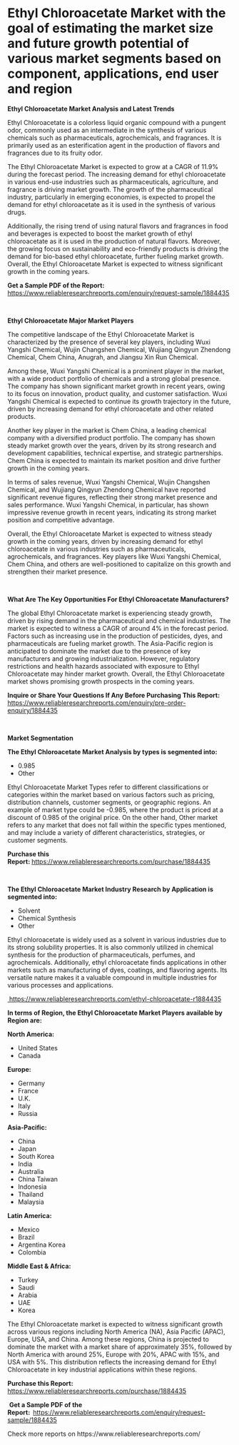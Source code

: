 <p><h1>Ethyl Chloroacetate Market with the goal of estimating the market size and future growth potential of various market segments based on component, applications, end user and region</h1></p><p><strong>Ethyl Chloroacetate Market Analysis and Latest Trends</strong></p>
<p><p>Ethyl Chloroacetate is a colorless liquid organic compound with a pungent odor, commonly used as an intermediate in the synthesis of various chemicals such as pharmaceuticals, agrochemicals, and fragrances. It is primarily used as an esterification agent in the production of flavors and fragrances due to its fruity odor.</p><p>The Ethyl Chloroacetate Market is expected to grow at a CAGR of 11.9% during the forecast period. The increasing demand for ethyl chloroacetate in various end-use industries such as pharmaceuticals, agriculture, and fragrance is driving market growth. The growth of the pharmaceutical industry, particularly in emerging economies, is expected to propel the demand for ethyl chloroacetate as it is used in the synthesis of various drugs.</p><p>Additionally, the rising trend of using natural flavors and fragrances in food and beverages is expected to boost the market growth of ethyl chloroacetate as it is used in the production of natural flavors. Moreover, the growing focus on sustainability and eco-friendly products is driving the demand for bio-based ethyl chloroacetate, further fueling market growth. Overall, the Ethyl Chloroacetate Market is expected to witness significant growth in the coming years.</p></p>
<p><strong>Get a Sample PDF of the Report:&nbsp;</strong> <a href="https://www.reliableresearchreports.com/enquiry/request-sample/1884435">https://www.reliableresearchreports.com/enquiry/request-sample/1884435</a></p>
<p>&nbsp;</p>
<p><strong>Ethyl Chloroacetate Major Market Players</strong></p>
<p><p>The competitive landscape of the Ethyl Chloroacetate Market is characterized by the presence of several key players, including Wuxi Yangshi Chemical, Wujin Changshen Chemical, Wujiang Qingyun Zhendong Chemical, Chem China, Anugrah, and Jiangsu Xin Run Chemical. </p><p>Among these, Wuxi Yangshi Chemical is a prominent player in the market, with a wide product portfolio of chemicals and a strong global presence. The company has shown significant market growth in recent years, owing to its focus on innovation, product quality, and customer satisfaction. Wuxi Yangshi Chemical is expected to continue its growth trajectory in the future, driven by increasing demand for ethyl chloroacetate and other related products.</p><p>Another key player in the market is Chem China, a leading chemical company with a diversified product portfolio. The company has shown steady market growth over the years, driven by its strong research and development capabilities, technical expertise, and strategic partnerships. Chem China is expected to maintain its market position and drive further growth in the coming years.</p><p>In terms of sales revenue, Wuxi Yangshi Chemical, Wujin Changshen Chemical, and Wujiang Qingyun Zhendong Chemical have reported significant revenue figures, reflecting their strong market presence and sales performance. Wuxi Yangshi Chemical, in particular, has shown impressive revenue growth in recent years, indicating its strong market position and competitive advantage.</p><p>Overall, the Ethyl Chloroacetate Market is expected to witness steady growth in the coming years, driven by increasing demand for ethyl chloroacetate in various industries such as pharmaceuticals, agrochemicals, and fragrances. Key players like Wuxi Yangshi Chemical, Chem China, and others are well-positioned to capitalize on this growth and strengthen their market presence.</p></p>
<p>&nbsp;</p>
<p><strong>What Are The Key Opportunities For Ethyl Chloroacetate Manufacturers?</strong></p>
<p><p>The global Ethyl Chloroacetate market is experiencing steady growth, driven by rising demand in the pharmaceutical and chemical industries. The market is expected to witness a CAGR of around 4% in the forecast period. Factors such as increasing use in the production of pesticides, dyes, and pharmaceuticals are fueling market growth. The Asia-Pacific region is anticipated to dominate the market due to the presence of key manufacturers and growing industrialization. However, regulatory restrictions and health hazards associated with exposure to Ethyl Chloroacetate may hinder market growth. Overall, the Ethyl Chloroacetate market shows promising growth prospects in the coming years.</p></p>
<p><strong>Inquire or Share Your Questions If Any Before Purchasing This Report:</strong> <a href="https://www.reliableresearchreports.com/enquiry/pre-order-enquiry/1884435">https://www.reliableresearchreports.com/enquiry/pre-order-enquiry/1884435</a></p>
<p>&nbsp;</p>
<p><strong>Market Segmentation</strong></p>
<p><strong>The Ethyl Chloroacetate Market Analysis by types is segmented into:</strong></p>
<p><ul><li>0.985</li><li>Other</li></ul></p>
<p><p>Ethyl Chloroacetate Market Types refer to different classifications or categories within the market based on various factors such as pricing, distribution channels, customer segments, or geographic regions. An example of market type could be -0.985, where the product is priced at a discount of 0.985 of the original price. On the other hand, Other market refers to any market that does not fall within the specific types mentioned, and may include a variety of different characteristics, strategies, or customer segments.</p></p>
<p><strong>Purchase this Report:&nbsp;</strong><a href="https://www.reliableresearchreports.com/purchase/1884435">https://www.reliableresearchreports.com/purchase/1884435</a></p>
<p>&nbsp;</p>
<p><strong>The Ethyl Chloroacetate Market Industry Research by Application is segmented into:</strong></p>
<p><ul><li>Solvent</li><li>Chemical Synthesis</li><li>Other</li></ul></p>
<p><p>Ethyl chloroacetate is widely used as a solvent in various industries due to its strong solubility properties. It is also commonly utilized in chemical synthesis for the production of pharmaceuticals, perfumes, and agrochemicals. Additionally, ethyl chloroacetate finds applications in other markets such as manufacturing of dyes, coatings, and flavoring agents. Its versatile nature makes it a valuable compound in multiple industries for various processes and applications.</p></p>
<p><a href="https://www.reliableresearchreports.com/ethyl-chloroacetate-r1884435">&nbsp;https://www.reliableresearchreports.com/ethyl-chloroacetate-r1884435</a></p>
<p><strong>In terms of Region, the Ethyl Chloroacetate Market Players available by Region are:</strong></p>
<p>
    <p> <strong> North America: </strong>
        <ul>
            <li>United States</li>
            <li>Canada</li>
        </ul>
        </p> 
    <p> <strong> Europe: </strong>
        <ul>
            <li>Germany</li>
            <li>France</li>
            <li>U.K.</li>
            <li>Italy</li>
            <li>Russia</li>
        </ul>
        </p> 
    <p> <strong> Asia-Pacific: </strong>
        <ul>
            <li>China</li>
            <li>Japan</li>
            <li>South Korea</li>
            <li>India</li>
            <li>Australia</li>
            <li>China Taiwan</li>
            <li>Indonesia</li>
            <li>Thailand</li>
            <li>Malaysia</li>
        </ul>
        </p> 
    <p> <strong> Latin America: </strong>
        <ul>
            <li>Mexico</li>
            <li>Brazil</li>
            <li>Argentina Korea</li>
            <li>Colombia</li>
        </ul>
        </p> 
    <p> <strong> Middle East & Africa: </strong>
        <ul>
            <li>Turkey</li>
            <li>Saudi</li>
            <li>Arabia</li>
            <li>UAE</li>
            <li>Korea</li>
        </ul>
    </p>
    </p>
<p><p>The Ethyl Chloroacetate market is expected to witness significant growth across various regions including North America (NA), Asia Pacific (APAC), Europe, USA, and China. Among these regions, China is projected to dominate the market with a market share of approximately 35%, followed by North America with around 25%, Europe with 20%, APAC with 15%, and USA with 5%. This distribution reflects the increasing demand for Ethyl Chloroacetate in key industrial applications within these regions.</p></p>
<p><strong>Purchase this Report: </strong><a href="https://www.reliableresearchreports.com/purchase/1884435">https://www.reliableresearchreports.com/purchase/1884435</a></p>
<p>&nbsp;<strong>Get a Sample PDF of the Report:&nbsp;&nbsp;</strong><a href="https://www.reliableresearchreports.com/enquiry/request-sample/1884435">https://www.reliableresearchreports.com/enquiry/request-sample/1884435</a></p>
<p><strong></strong></p>
<p>Check more reports on https://www.reliableresearchreports.com/</p>